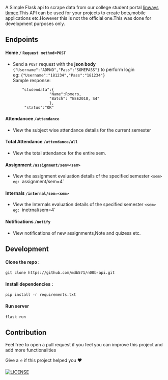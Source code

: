 
A Simple Flask api to scrape data from our college student portal [linways tkmce](https://tkmce.linways.com).This API can be used for your projects to create bots,mobile applications etc.However this is not the official one.This was done for development purposes only.

## Endpoints

#### Home `/` `Request method=POST`
  - Send a `POST` request with the **json body** `{"Username":"ADMNO","Pass":"SOMEPASS"}` to perform login</br>
    eg: `{"Username":"181234","Pass":"181234"}` </br>
    Sample response:
    ```{
        "studendata":{
                    "Name":Romero, 
                    "Batch": "EEE2018, S4"
                    },
         "status":"OK"
#### Attendancee `/attendance`
  - View the subject wise attendance details for the current semester
#### Total Attendance `/attendance/all`
  - View the total attendance for the entire sem.
#### Assignment `/assignment/sem=<sem>`
  - View the assignment evaluation details of the specified semester `<sem>  
    eg: `assignment/sem=4`
#### Internals `/internal/sem=<sem>`
  - View the Internals evaluation details of the specified semester `<sem>  
    eg: `inetrnal/sem=4`
#### Notifications `/notify`
  - View notifications of new assignments,Note and quizess etc.
    


## Development

#### Clone the repo : 

`git clone https://github.com/mdb571/n00b-api.git`

#### Install dependencies :

`pip install -r requirements.txt`

#### Run server

`flask run`

## Contribution
 
 Feel free to open a pull request if you feel you can improve this project and add more functionalities
 
Give a ⭐ if this project helped you ❤️

<a href="https://github.com/mdb571/covidtrack-extension/blob/master/LICENSE">
    <img src="https://img.shields.io/github/license/mdb571/n00b-api?style=flat-square" alt="LICENSE" />
  </a>
  
